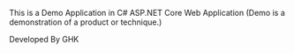 This is a Demo Application in C# ASP.NET Core Web Application
(Demo is a demonstration of a product or technique.)

Developed By GHK

